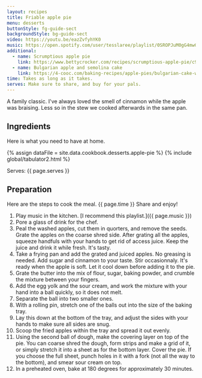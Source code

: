 ```yaml
---
layout: recipes
title: Friable apple pie
menu: desserts
buttonStyle: fg-guide-sect
backgroundStyle: bg-guide-sect
video: https://youtu.be/eazZvfyhYK0
music: https://open.spotify.com/user/tesslaree/playlist/0SROPJuM0gG4mwGCBNOOKL?
additional:
  - name: Scrumptious apple pie
    link: https://www.bettycrocker.com/recipes/scrumptious-apple-pie/c9a4acc6-85aa-4128-b0b0-1a17bdbe05e0
  - name: Bulgarian apple and semolina cake
    link: https://4-cooc.com/baking-recipes/apple-pies/bulgarian-cake-with-apples-and-semolina/
time: Takes as long as it takes.
serves: Make sure to share, and buy for your pals.
---
```


A family classic. I've always loved the smell of cinnamon while the apple was braising. Less so in the stew we cooked afterwards in the same pan.
<!-- excerpt-end -->

## Ingredients

Here is what you need to have at home.

{% assign dataFile = site.data.cookbook.desserts.apple-pie %}
{% include global/tabulator2.html %}


Serves: {{ page.serves }}

## Preparation

Here are the steps to cook the meal. {{ page.time }} Share and enjoy!

1. Play music in the kitchen. [I recommend this playlist.]({{ page.music }})
2. Pore a glass of drink for the chef.
3. Peal the washed apples, cut them in quorters, and remove the seeds. Grate the apples on the coarse shred side. After grating all the apples, squeeze handfuls with your hands to get rid of access juice. Keep the juice and drink it while fresh. It's tasty.
4. Take a frying pan and add the grated and juiced apples. No greasing is needed. Add sugar and cinnamon to your taste. Stir occasionnaly. It's ready when the apple is soft. Let it cool down before adding it to the pie.
5. Grate the butter into the mix of flour, sugar, baking powder, and crumble the mixture between your fingers.
6. Add the egg yolk and the sour cream, and work the mixture with your hand into a ball quickly, so it does not melt.
7. Separate the ball into two smaller ones.
8. With a rolling pin, stretch one of the balls out into the size of the baking tray.
9. Lay this down at the bottom of the tray, and adjust the sides with your hands to make sure all sides are snug.
10. Scoop the fried apples within the tray and spread it out evenly.
11. Using the second ball of dough, make the covering layer on top of the pie. You can coarse shred the dough, form strips and make a grid of it, or simply stretch it into a sheet as for the bottom layer. Cover the pie. If you choose the full sheet, punch holes in it with a fork (not all the way to the bottom), and smear sour cream on top.
12. In a preheated oven, bake at 180 degrees for approximately 30 minutes.
